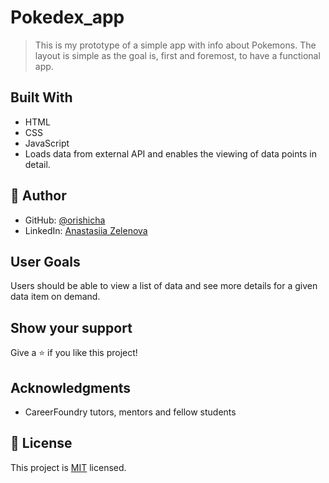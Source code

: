 # Pokedex_app
> This is my prototype of a simple app with info about Pokemons. The layout is simple as the goal is,
first and foremost, to have a functional app.

## Built With

- HTML
- CSS
- JavaScript
- Loads data from external API and enables the viewing of data points in detail.

## 👤 Author

- GitHub: [@orishicha](https://github.com/orishicha)
- LinkedIn: [Anastasiia Zelenova](https://www.linkedin.com/in/anastasiia-zelenova/)

## User Goals
Users should be able to view a list of data and see more details for a given data item on
demand. 

## Show your support

Give a ⭐️ if you like this project!

## Acknowledgments

- CareerFoundry tutors, mentors and fellow students

## 📝 License

This project is [MIT](./LICENSE) licensed.
